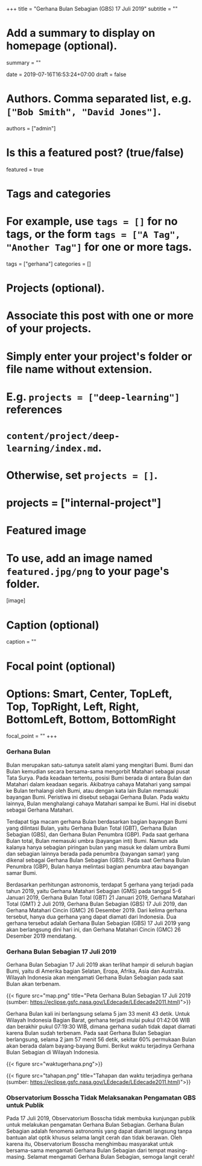 +++
title = "Gerhana Bulan Sebagian (GBS) 17 Juli 2019"
subtitle = ""

# Add a summary to display on homepage (optional).
summary = ""

date = 2019-07-16T16:53:24+07:00
draft = false

# Authors. Comma separated list, e.g. `["Bob Smith", "David Jones"]`.
authors = ["admin"]

# Is this a featured post? (true/false)
featured = true

# Tags and categories
# For example, use `tags = []` for no tags, or the form `tags = ["A Tag", "Another Tag"]` for one or more tags.
tags = ["gerhana"]
categories = []

# Projects (optional).
#   Associate this post with one or more of your projects.
#   Simply enter your project's folder or file name without extension.
#   E.g. `projects = ["deep-learning"]` references 
#   `content/project/deep-learning/index.md`.
#   Otherwise, set `projects = []`.
# projects = ["internal-project"]

# Featured image
# To use, add an image named `featured.jpg/png` to your page's folder. 
[image]
  # Caption (optional)
  caption = ""

  # Focal point (optional)
  # Options: Smart, Center, TopLeft, Top, TopRight, Left, Right, BottomLeft, Bottom, BottomRight
  focal_point = ""
+++

### Gerhana Bulan

Bulan merupakan satu-satunya satelit alami yang mengitari Bumi. Bumi dan Bulan kemudian secara bersama-sama mengorbit Matahari sebagai pusat Tata Surya. Pada keadaan tertentu, posisi Bumi berada di antara Bulan dan Matahari dalam keadaan segaris. Akibatnya cahaya Matahari yang sampai ke Bulan terhalangi oleh Bumi, atau dengan kata lain Bulan memasuki bayangan Bumi. Peristiwa ini disebut sebagai Gerhana Bulan. Pada waktu lainnya, Bulan menghalangi cahaya Matahari sampai ke Bumi. Hal ini disebut sebagai Gerhana Matahari. 

Terdapat tiga macam gerhana Bulan berdasarkan bagian bayangan Bumi yang dilintasi Bulan, yaitu Gerhana Bulan Total (GBT), Gerhana Bulan Sebagian (GBS), dan Gerhana Bulan Penumbra (GBP). Pada saat gerhana Bulan total, Bulan memasuki umbra (bayangan inti) Bumi. Namun ada kalanya hanya sebagian piringan bulan yang masuk ke dalam umbra Bumi dan sebagian lainnya berada pada penumbra (bayangan samar) yang dikenal sebagai Gerhana Bulan Sebagian (GBS). Pada saat Gerhana Bulan Penumbra (GBP), Bulan hanya melintasi bagian penumbra atau bayangan samar Bumi.

Berdasarkan perhitungan astronomis, terdapat 5 gerhana yang terjadi pada tahun 2019, yaitu Gerhana Matahari Sebagian (GMS) pada tanggal  5-6 Januari 2019, Gerhana Bulan Total (GBT) 21 Januari 2019, Gerhana Matahari Total (GMT) 2 Juli 2019, Gerhana Bulan Sebagian (GBS) 17 Juli 2019, dan Gerhana Matahari Cincin (GMC) 26 Desember 2019. Dari kelima gerhana tersebut, hanya dua gerhana yang dapat diamati dari Indonesia. Dua gerhana tersebut adalah Gerhana Bulan Sebagian (GBS) 17 Juli 2019 yang akan berlangsung dini hari ini, dan Gerhana Matahari Cincin (GMC) 26 Desember 2019 mendatang.

### Gerhana Bulan Sebagian 17 Juli 2019

Gerhana Bulan Sebagian 17 Juli 2019 akan terlihat hampir di seluruh bagian Bumi, yaitu di Amerika bagian Selatan, Eropa, Afrika, Asia dan Australia. Wilayah Indonesia akan mengamati Gerhana Bulan Sebagian pada saat Bulan akan terbenam.

{{< figure src="map.png" title="Peta Gerhana Bulan Sebagian 17 Juli 2019 (sumber: https://eclipse.gsfc.nasa.gov/LEdecade/LEdecade2011.html)">}}

Gerhana Bulan kali ini berlangsung selama 5 jam 33 menit 43 detik. Untuk Wilayah Indonesia Bagian Barat, gerhana terjadi mulai pukul 01:42:06 WIB dan berakhir pukul 07:19:30 WIB, dimana gerhana sudah tidak dapat diamati karena Bulan sudah terbenam. Pada saat Gerhana Bulan Sebagian berlangsung, selama 2 jam 57 menit 56 detik, sekitar 60% permukaan Bulan akan berada dalam bayang-bayang Bumi. Berikut waktu terjadinya Gerhana Bulan Sebagian di Wilayah Indonesia.

{{< figure src="waktugerhana.png">}}

{{< figure src="tahapan.png" title="Tahapan dan waktu terjadinya gerhana (sumber: https://eclipse.gsfc.nasa.gov/LEdecade/LEdecade2011.html)">}}

### Observatorium Bosscha Tidak Melaksanakan Pengamatan GBS untuk Publik

Pada 17 Juli 2019, Observatorium Bosscha tidak membuka kunjungan publik untuk melakukan pengamatan Gerhana Bulan Sebagian. Gerhana Bulan Sebagian adalah fenomena astronomis yang dapat diamati langsung tanpa bantuan alat optik khusus selama langit cerah dan tidak berawan. Oleh karena itu, Observatorium Bosscha menghimbau masyarakat untuk bersama-sama mengamati Gerhana Bulan Sebagian dari tempat masing-masing.  Selamat mengamati Gerhana Bulan Sebagian, semoga langit cerah!

